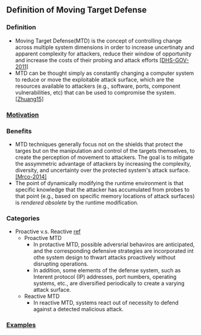 ## Definition of Moving Target Defense


### Definition
- Moving Target Defense(MTD) is the concept of controlling change across multiple system dimensions in order to increase uncertinaty and apparent complexity for attackers, reduce their window of opportunity and increase the costs of their probing and attack efforts [[DHS-GOV-2011]](http://www.dhs.gov/csd-mtd)
- MTD can be thought simply as constantly changing a computer system to reduce or move the exploitable attack surface, which are the resources available to attackers (e.g., software, ports, component vulnerabilities, etc) that can be used to compromise the system. [[Zhuang15]](http://people.cis.ksu.edu/~sdeloach/publications/Conference/MTD15-attacktheory.pdf)

### [Motivation](file/motivation.md)

### Benefits
- MTD techniques generally focus not on the shields that protect the targes but on the manipulation and control of the targets themselves, to create the perception of movement to attackers. The goal is to mitigate the assymmetric advantage of attackers by increasing the complexity, diversity, and uncertainty over the protected system's attack surface. [[Mrco-2014]](http://ieeexplore.ieee.org/stamp/stamp.jsp?arnumber=6798537)
- The point of dynamically modifying the runtime environment is that specific knowledge that the attacker has accumulated from probes to that point (e.g., based on specific memory locations of attack surfaces) is *rendered obsolete* by the runtime modification.

### Categories
- Proactive v.s. Reactive [ref](http://ieeexplore.ieee.org/xpl/articleDetails.jsp?reload=true&arnumber=6900086)
  - Proactive MTD
    - In protactive MTD, possible adversrial behaviros are anticipated, and the corresponding defensive strategies are incorporated int othe system design to thwart attacks proactively without disrupting operations.
    - In addition, some elements of the defense system, such as Interent protocol (IP) addresses, port numbers, operating systems, etc., are diversified periodically to create a varying attack surface.
  - Reactive MTD
    - In reactive MTD, systems react out of necessity to defend against a detected malicious attack.
  

### [Examples](file/example.md)




